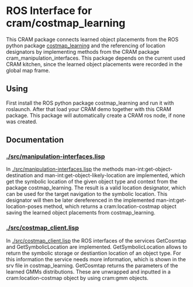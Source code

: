# ROS Interface for cram/costmap_learning

This CRAM package connects learned object placements from the ROS python package [costmap_learning](../../../../../costmap_learning) and the referencing 
of location designators by implementing methods from the CRAM package cram_manipulation_interfaces. This package depends on the current used 
CRAM kitchen, since the learned object placements were recorded in the global map frame.

## Using

First install the ROS python package costmap_learning and run it with roslaunch. After that load your CRAM demo together with this CRAM package.
This package will automatically create a CRAM ros node, if none was created.

## Documentation

### [./src/manipulation-interfaces.lisp](manipulation-interfaces.lisp)

In [./src/manipulation-interfaces.lisp](manipulation-interfaces.lisp) the methods man-int:get-object-destination and man-int:get-object-likely-location
are implemented, which get the symbolic location of the given object type and context from the package costmap_learning. The result is a valid location
designator, which can be used for the target navigation to the symbolic location. This designator will then be later dereferenced in the implemented
man-int:get-location-poses method, which returns a cram:location-costmap object saving the learned object placements from costmap_learning.

### [./src/costmap_client.lisp](costmap_client.lisp)

In [./src/costmap_client.lisp](costmap_client.lisp) the ROS interfaces of the services GetCosmtap and GetSymbolicLocation are implemented. 
GetSymbolicLocation allows to return the symbolic storage or destiantion location of an object type. For this information the service
needs more information, which is shown in the srv file in costmap_learning. 
GetCosmtap returns the parameters of the learned GMMs distributions. These are unwrapped and inputted in a cram:location-costmap object
by using cram:gmm objects.
